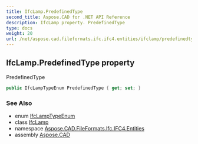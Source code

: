 ```yaml
---
title: IfcLamp.PredefinedType
second_title: Aspose.CAD for .NET API Reference
description: IfcLamp property. PredefinedType
type: docs
weight: 20
url: /net/aspose.cad.fileformats.ifc.ifc4.entities/ifclamp/predefinedtype/
---
```

## IfcLamp.PredefinedType property

PredefinedType

```csharp
public IfcLampTypeEnum PredefinedType { get; set; }
```

### See Also

* enum [IfcLampTypeEnum](../../../aspose.cad.fileformats.ifc.ifc4.types/ifclamptypeenum/)
* class [IfcLamp](../)
* namespace [Aspose.CAD.FileFormats.Ifc.IFC4.Entities](../../ifclamp/)
* assembly [Aspose.CAD](../../../)



